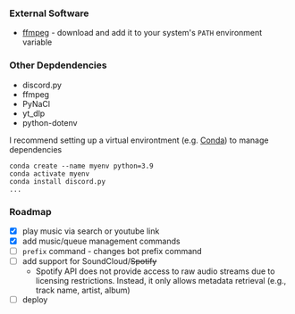### External Software

- [ffmpeg](https://ffmpeg.org/download.html) - download and add it to your system's `PATH` environment variable

### Other Depdendencies

- discord.py
- ffmpeg
- PyNaCl
- yt_dlp
- python-dotenv

I recommend setting up a virtual environtment (e.g. [Conda](https://anaconda.org/anaconda/conda)) to manage dependencies

```
conda create --name myenv python=3.9
conda activate myenv
conda install discord.py
...
```

### Roadmap

- [x] play music via search or youtube link
- [x] add music/queue management commands
- [ ] `prefix` command - changes bot prefix command
- [ ] add support for SoundCloud/~~Spotify~~
  - Spotify API does not provide access to raw audio streams due to licensing restrictions. Instead, it only allows metadata retrieval (e.g., track name, artist, album)
- [ ] deploy
